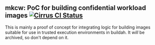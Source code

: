 mkcw: PoC for building confidential workload images [![Cirrus CI Status](https://img.shields.io/cirrus/github/nalind/mkcw/main)](https://cirrus-ci.com/github/nalind/mkcw/main)
-
This is mainly a proof of concept for integrating logic for building images
suitable for use in trusted execution environments in buildah.  It _will_ be
archived, so don't depend on it.
